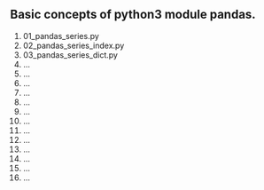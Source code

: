 <h2>Basic concepts of python3 module pandas.</h2>
<ol>
  <li>01_pandas_series.py</li>
  <li>02_pandas_series_index.py</li>
  <li>03_pandas_series_dict.py</li>
  <li>...</li>
  <li>...</li>
  <li>...</li>
  <li>...</li>
  <li>...</li>
  <li>...</li>
  <li>...</li>
  <li>...</li>
  <li>...</li>
  <li>...</li>
  <li>...</li>
  <li>...</li>
  <li>...</li>
</ol>
